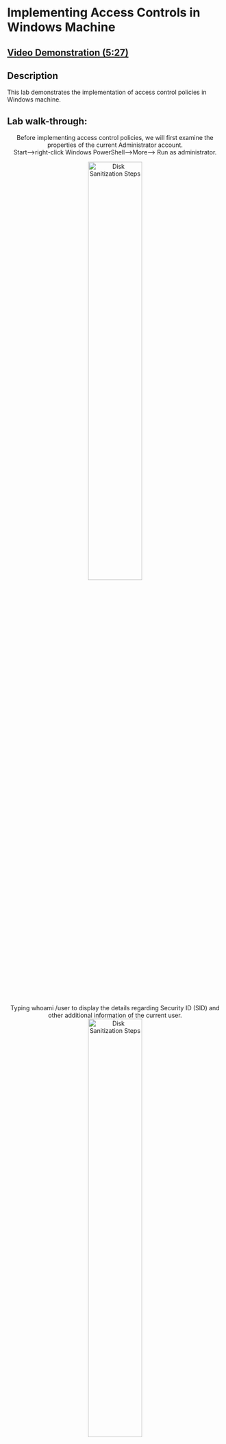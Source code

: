<h1>Implementing Access Controls in Windows Machine </h1>

 ## [Video Demonstration (5:27)](https://drive.google.com/file/d/1_NYhGg34o7ZQ53rsRDEikki-nwYnda92/view?usp=sharing)

<h2>Description</h2>

This lab demonstrates the implementation of access control policies in Windows machine.<br />

<h2>Lab walk-through:</h2>

<p align="center">Before implementing access control policies, we will first examine the properties of the current Administrator account. <br/> Start-->right-click Windows PowerShell-->More--> Run as administrator.
<br/>
<p align="center"><img src="https://i.imgur.com/jHP3Z02.png" height="50%" width="50%" alt="Disk Sanitization Steps"/>
<br />
<p align="center">Typing whoami /user to display the details regarding Security ID (SID) and other additional information of the current user.
<br/>
<img src="https://i.imgur.com/YkgTU8p.png" height="50%" width="50%" alt="Disk Sanitization Steps"/>
<br />
<p align="center"> Displaying detailed user account information using: get-aduser -identity administrator -properties *
<br/>
<img src="https://i.imgur.com/afCAera.png" height="50%" width="50%" alt="Disk Sanitization Steps"/>
<br />
<br />
 <p align="center">Creating a New Organizational Unit inside Server Manager
  <br/> Start-->Server Manager  
<br/>
<img src="https://i.imgur.com/7tnHM8w.png" height="50%" width="50%" alt="Disk Sanitization Steps"/>
<br />
<br />
 <p align="center">Tools-->Active Directory Users and Computers
<br/>
<img src="https://i.imgur.com/XFQbd4H.png" height="50%" width="50%" alt="Disk Sanitization Steps"/>
<br />
<br />
 <p align="center">Creating a New Organizational Unit
<br/>
<img src="https://i.imgur.com/kmbUOzx.png" height="50%" width="50%" alt="Disk Sanitization Steps"/>
<br />
<br />
 <p align="center">Setting NetworkAdmin as a new organizational unit
<br/>
<img src="https://i.imgur.com/WUyVxmZ.png" height="50%" width="50%" alt="Disk Sanitization Steps"/>
<br />
<br />
 <p align="center">Creating a new user IT Head inside the new organizational unit NetworkAdmin
<br/>
<img src="https://i.imgur.com/fvtwwDN.png" height="50%" width="50%" alt="Disk Sanitization Steps"/>
<br />
<br />  
 <p align="center">Specifying the name IT Head and a password
<br/>
<img src="https://i.imgur.com/WHIfgmO.png" height="50%" width="50%" alt="Disk Sanitization Steps"/>
<img src="https://i.imgur.com/j8lnuAL.png" height="50%" width="50%" alt="Disk Sanitization Steps"/>
<br />
<br />
 <p align="center">Creating a new group TechSupport within the NetworkAdmin Organizational Unit.
  <br /> Right-click NetworkAdmin Organizational Unit-->New--> Group.
<br/>
<img src="https://i.imgur.com/w7K0IOm.png" height="50%" width="50%" alt="Disk Sanitization Steps"/>
<br />
<br /> 
 <p align="center">Naming TechSupport as the new group within the NetworkAdmin Organizational Unit.
<br/>
<img src="https://i.imgur.com/GkfKC27.png" height="50%" width="50%" alt="Disk Sanitization Steps"/>
<br /> 
<p align="center">Adding the User IT Head to the TechSupport group.
<br/>
<img src="https://i.imgur.com/whE7vAD.png" height="50%" width="50%" alt="Disk Sanitization Steps"/>
<img src="https://i.imgur.com/FFFyDzw.png" height="50%" width="50%" alt="Disk Sanitization Steps"/>
<img src="https://i.imgur.com/Njs6l5a.png" height="50%" width="50%" alt="Disk Sanitization Steps"/>
<br />
<br /> 
 <p align="center">Creating a new Computer01 inside the FinanceOU Organizational Unit.
  <br/> Right-click FinanceOU Organizational Unit-->New-->Computer
<br/>
<img src="https://i.imgur.com/iCjMLVb.png" height="50%" width="50%" alt="Disk Sanitization Steps"/>
<br />
<br /> 
 <p align="center">Creating a detailed report of all computer objects in the domain:<br/>
  get-adcomputer -filter * | out-file C:\useraccounts.txt 
<br/>
<img src="https://i.imgur.com/QELOpZW.png" height="50%" width="50%" alt="Disk Sanitization Steps"/>
<br />
<br /> 
 <p align="center">By opening useraccounts.txt We can view the newly created Computer01  
<br/>
<img src="https://i.imgur.com/TUbMWxW.png" height="50%" width="50%" alt="Disk Sanitization Steps"/>
<br />
<br />
 <p align="center">We will modify the existing GPO to set password requirements.
<br />Windows Administrative Tools-->Group Policy Management.
<br/>
<img src="https://i.imgur.com/nj72gQd.png" height="50%" width="50%" alt="Disk Sanitization Steps"/>
<br />
<br />
 <p align="center">Click to edit the Default Domain Policy
<br/>
<img src="https://i.imgur.com/5Yhu6li.png" height="50%" width="50%" alt="Disk Sanitization Steps"/>
<br />
<br />
<p align="center">Setting the Password Policy
<br/>
<img src="https://i.imgur.com/Blv572f.png" height="50%" width="50%" alt="Disk Sanitization Steps"/>
<br />
<br />
<p align="center">Generating a report of password policy settings:
 <br/>gpresult /H C:\passwords-policy-settings.html
<br/>
<img src="https://i.imgur.com/1SMZSdt.png" height="50%" width="50%" alt="Disk Sanitization Steps"/>
<br />
<br />
 <p align="center">Once we open the html file we can view the detailed report on the implemented account policies.
<br/>
<img src="https://i.imgur.com/UDUeNrD.png" height="50%" width="50%" alt="Disk Sanitization Steps"/>
<br />
<br />
 <p align="left">This concludes the demonstration of implementing access control policies in Windows machine.

